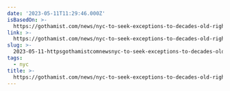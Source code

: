 ```yaml
---
date: '2023-05-11T11:29:46.000Z'
isBasedOn: >-
  https://gothamist.com/news/nyc-to-seek-exceptions-to-decades-old-right-to-shelter-law-as-migrant-crisis-worsens
link: >-
  https://gothamist.com/news/nyc-to-seek-exceptions-to-decades-old-right-to-shelter-law-as-migrant-crisis-worsens
slug: >-
  2023-05-11-httpsgothamistcomnewsnyc-to-seek-exceptions-to-decades-old-right-to-shelter-law-as-migrant-crisis-worsens
tags:
  - nyc
title: >-
  https://gothamist.com/news/nyc-to-seek-exceptions-to-decades-old-right-to-shelter-law-as-migrant-crisis-worsens
---
```


